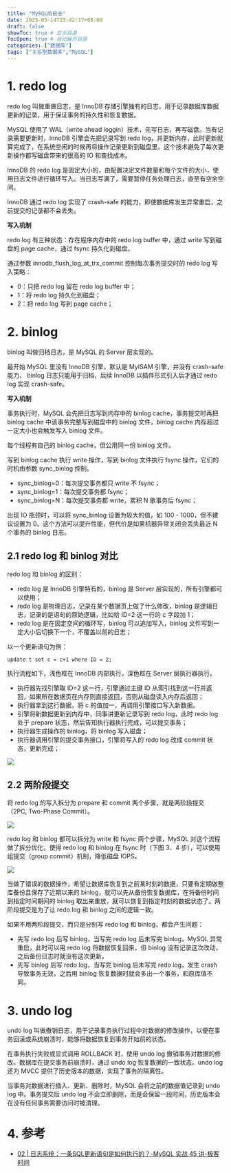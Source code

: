 ```yaml
---
title: "MySQL的日志"
date: 2025-03-14T23:42:17+08:00
draft: false
showToc: true # 显示目录
TocOpen: true # 自动展开目录
categories: ["数据库"]
tags: ["​关系型数据库","MySQL"]
---
```


# 1. redo log

redo log 叫做重做日志，是 InnoDB 存储引擎独有的日志，用于记录数据库数据更新的记录，用于保证事务的持久性和恢复数据。

MySQL 使用了 WAL（write ahead loggin）技术，先写日志，再写磁盘。当有记录需要更新时，InnoDB 引擎会先把记录写到 redo log，并更新内存，此时更新就算完成了，在系统空闲的时候再将操作记录更新到磁盘里。这个技术避免了每次更新操作都写磁盘带来的很高的 IO 和查找成本。

InnoDB 的 redo log 是固定大小的，由配置决定文件数量和每个文件的大小，使用日志文件进行循环写入。当日志写满了，需要暂停任务处理日志，直至有空余空间。

InnoDB 通过 redo log 实现了 crash-safe 的能力，即使数据库发生异常重启，之前提交的记录都不会丢失。

**写入机制**

redo log 有三种状态：存在程序内存中的 redo log buffer 中，通过 write 写到磁盘的 page cache，通过 fsync 持久化到磁盘。

通过参数 innodb_flush_log_at_trx_commit 控制每次事务提交时的 redo log 写入策略：

* 0：只把 redo log 留在 redo log buffer 中；
* 1：将 redo log 持久化到磁盘；
* 2：把 redo log 写到 page cache；

# 2. binlog

binlog 叫做归档日志，是 MySQL 的 Server 层实现的。

最开始 MySQL 里没有 InnoDB 引擎，默认是 MyISAM 引擎，并没有 crash-safe 能力， binlog 日志只能用于归档，后续 InnoDB 以插件形式引入后才通过 redo log 实现 crash-safe。

**写入机制**

事务执行时，MySQL 会先把日志写到内存中的 binlog cache，事务提交时再把 binlog cache 中该事务完整写到磁盘中的 binlog 文件，binlog cache 内存超过一定大小也会触发写入 binlog 文件。

每个线程有自己的 binlog cache，但公用同一份 binlog 文件。

写到 binlog cache 执行 write 操作，写到 binlog 文件执行 fsync 操作，它们的时机由参数 sync_binlog 控制。

* sync_binlog=0：每次提交事务都只 write 不 fsync；
* sync_binlog=1：每次提交事务都 fsync；
* sync_binlog=N：每次提交事务都 write，累积 N 歌事务后 fsync；

出现 IO 瓶颈时，可以将 sync_binlog 设置为较大的值，如 100 - 1000，但不建议设置为 0。这个方法可以提升性能，但代价是如果机器异常关闭会丢失最近 N 个事务的 binlog 日志。

## 2.1 redo log 和 binlog 对比

redo log 和 binlog 的区别：

* redo log 是 InnoDB 引擎特有的，binlog 是 Server 层实现的，所有引擎都可以使用；
* redo log 是物理日志，记录在某个数据页上做了什么修改，binlog 是逻辑日志，记录的是语句的原始逻辑，比如给 ID=2 这一行的 c 字段加 1；
* redo log 是在固定空间的循环写，binlog 可以追加写入，binlog 文件写到一定大小后切换下一个，不覆盖以前的日志；

以一个更新语句为例：

```mysql
update t set c = c+1 where ID = 2;
```

执行流程如下，浅色框在 InnoDB 内部执行，深色框在 Server 层执行器执行。

* 执行器先找引擎取 ID=2 这一行，引擎通过主键 ID 从索引找到这一行并返回，如果所在数据页在内存则直接返回，否则从磁盘读入内存后返回；
* 执行器拿到这行数据，将 c 的值加一，再调用引擎接口写入新数据。
* 引擎将新数据更新到内存中，同事讲更新记录写到 redo log，此时 redo log 处于 prepare 状态，然后告知执行器执行完成，可以提交事务；
* 执行器生成操作的 binlog，将 binlog 写入磁盘；
* 执行器调用引擎的提交事务接口，引擎将写入的 redo log 改成 commit 状态，更新完成；

![](https://blog-1304941664.cos.ap-guangzhou.myqcloud.com/article_material/database/mysql_2pc.jpg)

## 2.2 两阶段提交

将 redo log 的写入拆分为 prepare 和 commit 两个步骤，就是两阶段提交（2PC, Two-Phase Commit）。

![](https://blog-1304941664.cos.ap-guangzhou.myqcloud.com/article_material/database/mysql_2pc_log.jpg)

redo log 和 binlog 都可以拆分为 write 和 fsync 两个步骤，MySQL 对这个流程做了拆分优化，使得 redo log 和 binlog 在 fsync 时（下图 3、4 步），可以使用组提交（group commit）机制，降低磁盘 IOPS。

![](https://blog-1304941664.cos.ap-guangzhou.myqcloud.com/article_material/database/mysql_2pc_log_write_fsync.jpg)

当做了错误的数据操作，希望让数据库恢复到之前某时刻的数据，只要有定期做整库备份且保存了近期以来的 binlog，就可以先从备份恢复数据库，在将备份时间到指定时间期间的 binlog 取出来重放，就可以恢复到指定时刻的数据状态了。两阶段提交是为了让 redo log 和 binlog 之间的逻辑一致。

如果不用两阶段提交，而只是分别写 redo log 和 binlog，都会产生问题：

* 先写 redo log 后写 binlog，当写完 redo log 后未写完 binlog，MySQL 异常重启，此时可以用 redo log 将数据恢复回来，但 binlog 没有记录这次改动，之后备份日志时就没有这次更新。
* 先写 binlog 后写 redo log，当写完 binlog 后未写完 redo log，发生 crash 导致事务无效，之后用 binlog 恢复数据时就会多出一个事务，和原库值不同。

# 3. undo log

undo log 叫做撤销日志，用于记录事务执行过程中对数据的修改操作，以便在事务回滚或系统崩溃时，能够将数据恢复到事务开始前的状态。

在事务执行失败或显式调用 ROLLBACK 时，使用 undo log 撤销事务对数据的修改。数据库在提交事务前崩溃时，通过 undo log 恢复数据的一致状态。undo log 还为 MVCC 提供了历史版本的数据，实现了事务的隔离性。

当事务对数据进行插入、更新、删除时，MySQL 会将之前的数据值记录到 undo log 中。事务提交后 undo log 不会立即删除，而是会保留一段时间，历史版本会在没有任何事务需要访问时被清理。

# 4. 参考

* [02 | 日志系统：一条SQL更新语句是如何执行的？-MySQL 实战 45 讲-极客时间](https://time.geekbang.org/column/article/68633)

